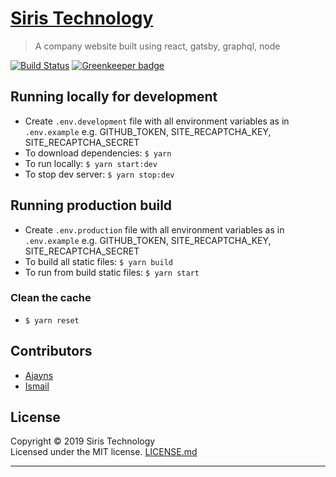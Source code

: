 # [Siris Technology](https://siristechnology.com)

> A company website built using react, gatsby, graphql, node

[![Build Status](https://travis-ci.com/siristechnology/siris-technology.svg?branch=master)](https://travis-ci.com/siristechnology/siris-technology) [![Greenkeeper badge](https://badges.greenkeeper.io/siristechnology/siris-technology.svg)](https://greenkeeper.io/)

## Running locally for development

- Create `.env.development` file with all environment variables as in `.env.example` e.g. GITHUB_TOKEN, SITE_RECAPTCHA_KEY, SITE_RECAPTCHA_SECRET
- To download dependencies: `$ yarn`
- To run locally: `$ yarn start:dev`
- To stop dev server: `$ yarn stop:dev`

## Running production build

- Create `.env.production` file with all environment variables as in `.env.example` e.g. GITHUB_TOKEN, SITE_RECAPTCHA_KEY, SITE_RECAPTCHA_SECRET
- To build all static files: `$ yarn build`
- To run from build static files: `$ yarn start`

### Clean the cache

- `$ yarn reset`

## Contributors

- [Ajayns](https://github.com/ajayns)
- [Ismail](https://smakosh.com)

## License

Copyright © 2019 Siris Technology\
Licensed under the MIT license. [LICENSE.md](LICENSE.md)

---
